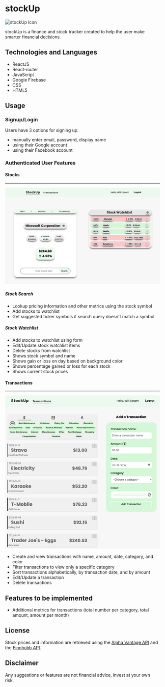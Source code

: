 # stockUp

![stockUp Icon](./public/favicon.ico)

stockUp is a finance and stock tracker created to help the user make smarter financial decisions.

## Technologies and Languages

- ReactJS
- React-router
- JavaScript
- Google Firebase
- CSS
- HTML5

## Usage

### Signup/Login

Users have 3 options for signing up:

- manually enter email, password, display name
- using their Google account
- using their Facebook account

### Authenticated User Features

#### Stocks

---

![Stock component](./public/stockUp_stock_component.png)

##### Stock Search

- Lookup pricing information and other metrics using the stock symbol
- Add stocks to watchlist
- Get suggested ticker symbols if search query doesn't match a symbol

##### Stock Watchlist

- Add stocks to watchlist using form
- Edit/Update stock watchlist items
- Delete stocks from watchlist
- Shows stock symbol and name
- Shows gain or loss on day based on background color
- Shows percentage gained or loss for each stock
- Shows current stock prices

#### Transactions

---

![Transaction list and transaction form](./public/stockUp_transaction_list.png)

- Create and view transactions with name, amount, date, category, and color
- Filter transactions to view only a specific category
- Sort transactions alphabetically, by transaction date, and by amount
- Edit/Update a transaction
- Delete transactions

## Features to be implemented

- Additional metrics for transactions (total number per category, total amount, amount per month)

## License

Stock prices and information are retrieved using the [Alpha Vantage API](https://www.alphavantage.co/) and the [Finnhubb API](https://finnhub.io/docs/api).

## Disclaimer

Any suggestions or features are not financial advice, invest at your own risk.
